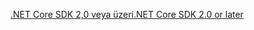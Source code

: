 [<span data-ttu-id="020a8-101">.NET Core SDK 2,0 veya üzeri</span><span class="sxs-lookup"><span data-stu-id="020a8-101">.NET Core SDK 2.0 or later</span></span>](https://dotnet.microsoft.com/download)
